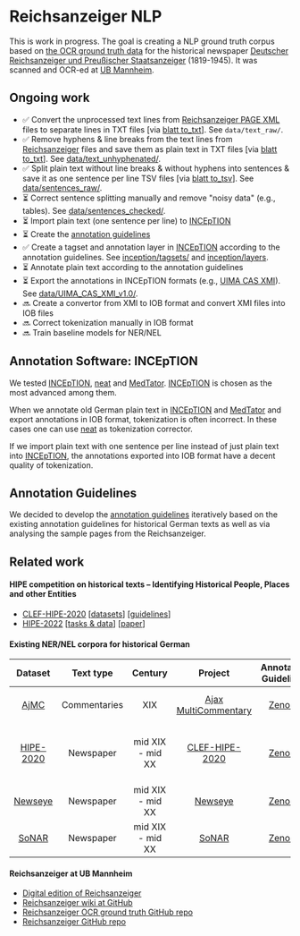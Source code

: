 # Reichsanzeiger NLP

This is work in progress. The goal is creating a NLP ground truth corpus based on [the OCR ground truth data](https://github.com/UB-Mannheim/reichsanzeiger-gt) for the historical newspaper [Deutscher Reichsanzeiger und Preußischer Staatsanzeiger](https://de.wikipedia.org/wiki/Deutscher_Reichsanzeiger) (1819-1945). It was scanned and OCR-ed at [UB Mannheim](https://github.com/UB-Mannheim).

## Ongoing work

* :white_check_mark: Convert the unprocessed text lines from [Reichsanzeiger PAGE XML](https://github.com/UB-Mannheim/reichsanzeiger-gt/tree/main/page-xml) files to separate lines in TXT files [via [blatt to_txt](https://github.com/UB-Mannheim/blatt)]. See `data/text_raw/`.
* :white_check_mark: Remove hyphens & line breaks from the text lines from [Reichsanzeiger](https://github.com/UB-Mannheim/reichsanzeiger-gt/tree/main/page-xml) files and save them as plain text in TXT files [via [blatt to_txt](https://github.com/UB-Mannheim/blatt)]. See [data/text_unhyphenated/](https://github.com/UB-Mannheim/reichsanzeiger-nlp/tree/main/data/text_unhyphenated).
* :white_check_mark: Split plain text without line breaks & without hyphens into sentences & save it as one sentence per line TSV files [via [blatt to_tsv](https://github.com/UB-Mannheim/blatt)]. See [data/sentences_raw/](https://github.com/UB-Mannheim/reichsanzeiger-nlp/tree/main/data/sentences_raw).
* :hourglass_flowing_sand: Correct sentence splitting manually and remove "noisy data" (e.g., tables). See [data/sentences_checked/](https://github.com/UB-Mannheim/reichsanzeiger-nlp/tree/main/data/sentences_checked).
* :hourglass_flowing_sand: Import plain text (one sentence per line) to [INCEpTION](https://inception-project.github.io)
* :hourglass_flowing_sand: Create the [annotation guidelines](https://ub-mannheim.github.io/reichsanzeiger-nlp)
* :white_check_mark: Create a tagset and annotation layer in [INCEpTION](https://inception-project.github.io) according to the annotation guidelines. See [inception/tagsets/](https://github.com/UB-Mannheim/reichsanzeiger-nlp/tree/main/inception/tagsets) and [inception/layers](https://github.com/UB-Mannheim/reichsanzeiger-nlp/tree/main/inception/layers).
* :hourglass_flowing_sand: Annotate plain text according to the annotation guidelines
* :hourglass_flowing_sand: Export the annotations in INCEpTION formats (e.g., [UIMA CAS XMI](https://inception-project.github.io/releases/24.2/docs/user-guide.html#sect_formats_uimaxmi)). See [data/UIMA_CAS_XMI_v1.0/](https://github.com/UB-Mannheim/reichsanzeiger-nlp/tree/main/data/UIMA_CAS_XMI_v1.0).
* :soon: Create a convertor from XMI to IOB format and convert XMI files into IOB files
* :soon: Correct tokenization manually in IOB format
* :soon: Train baseline models for NER/NEL

## Annotation Software: INCEpTION

We tested [INCEpTION](https://inception-project.github.io), [neat](https://github.com/qurator-spk/neat) and [MedTator](https://github.com/OHNLP/MedTator). [INCEpTION](https://inception-project.github.io) is chosen as the most advanced among them.

When we annotate old German plain text in  [INCEpTION](https://inception-project.github.io) and [MedTator](https://github.com/OHNLP/MedTator) and export annotations in IOB format, tokenization is often incorrect. In these cases one can use [neat](https://github.com/qurator-spk/neat) as tokenization corrector. 

If we import plain text with one sentence per line  instead of just plain text into [INCEpTION](https://inception-project.github.io), the annotations exported into IOB format have a decent quality of tokenization.

## Annotation Guidelines

We decided to develop the [annotation guidelines](https://ub-mannheim.github.io/reichsanzeiger-nlp) iteratively based on the existing annotation guidelines for historical German texts as well as via analysing the sample pages from the Reichsanzeiger.

## Related work

#### HIPE competition on historical texts – Identifying Historical People, Places and other Entities

* [CLEF-HIPE-2020](https://impresso.github.io/CLEF-HIPE-2020) [[datasets](https://github.com/impresso/CLEF-HIPE-2020/tree/master/data)] [[guidelines](https://zenodo.org/record/3677171#.Yuy2ordByqA)]
* [HIPE-2022](https://hipe-eval.github.io/HIPE-2022) [[tasks & data](https://hipe-eval.github.io/HIPE-2022/tasks)] [[paper](https://hipe-eval.github.io/HIPE-2022/assets/pdf/HIPE2022_ECIR_shortpaper_postprint.pdf)]

#### Existing NER/NEL corpora for historical German

| Dataset | Text type | Century | Project | Annotation Guidelines | Annotation Tool | Tasks | Tagset | License |
|:------:|:------:|:------:|:------:|:------:|:------:|:------:|:------:|:------:|
| [AjMC](https://github.com/hipe-eval/HIPE-2022-data/blob/main/documentation/README-ajmc.md) | Commentaries | XIX | [Ajax MultiCommentary](https://mromanello.github.io/ajax-multi-commentary) | [Zenodo](https://doi.org/10.5281/zenodo.6368101) | [INCEpTION](https://inception-project.github.io) | NER, NEL | pers, work, loc, object, date, scope | [![License: CC BY 4.0](https://img.shields.io/badge/License-CC_BY_4.0-lightgrey.svg)](https://creativecommons.org/licenses/by/4.0/) |
| [HIPE-2020](https://github.com/hipe-eval/HIPE-2022-data/blob/main/documentation/README-hipe2020.md) | Newspaper | mid XIX - mid XX | [CLEF-HIPE-2020](https://impresso.github.io/CLEF-HIPE-2020)  | [Zenodo](https://doi.org/10.5281/zenodo.3585750) | [INCEpTION](https://inception-project.github.io) | NER, NEL | pers, org, prod, time, loc  | [![License: CC BY-NC-SA 4.0](https://img.shields.io/badge/License-CC_BY--NC--SA_4.0-lightgrey.svg)](https://creativecommons.org/licenses/by-nc-sa/4.0/) |
| [Newseye](https://github.com/hipe-eval/HIPE-2022-data/blob/main/documentation/README-newseye.md) | Newspaper | mid XIX - mid XX | [Newseye](https://www.newseye.eu) | [Zenodo](https://doi.org/10.5281/zenodo.4574199) | [Transkribus](https://readcoop.eu/transkribus) | NER, NEL | PER, LOC, ORG, HumanProd | [![License: CC BY 4.0](https://img.shields.io/badge/License-CC_BY_4.0-lightgrey.svg)](https://creativecommons.org/licenses/by/4.0/) |
| [SoNAR](https://github.com/hipe-eval/HIPE-2022-data/blob/main/documentation/README-sonar.md) | Newspaper | mid XIX - mid XX | [SoNAR](https://sonar.fh-potsdam.de) | [Zenodo](https://doi.org/10.5281/zenodo.5116015) | [neat](https://github.com/qurator-spk/neat) | NER, NEL | PER, LOC, ORG | [![License: CC BY 4.0](https://img.shields.io/badge/License-CC_BY_4.0-lightgrey.svg)](https://creativecommons.org/licenses/by/4.0/) |

#### Reichsanzeiger at UB Mannheim

* [Digital edition of Reichsanzeiger](https://digi.bib.uni-mannheim.de/periodika/reichsanzeiger)
* [Reichsanzeiger wiki at GitHub](https://github.com/UB-Mannheim/Reichsanzeiger/wiki)
* [Reichsanzeiger OCR ground truth GitHub repo](https://github.com/UB-Mannheim/reichsanzeiger-gt)
* [Reichsanzeiger GitHub repo](https://github.com/UB-Mannheim/Reichsanzeiger)
